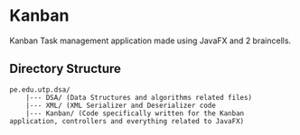 # Kanban

Kanban Task management application made using JavaFX and 2 braincells.

## Directory Structure

```
pe.edu.utp.dsa/
    |--- DSA/ (Data Structures and algorithms related files)
    |--- XML/ (XML Serializer and Deserializer code
    |--- Kanban/ (Code specifically written for the Kanban application, controllers and everything related to JavaFX)
```